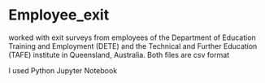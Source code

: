 # Employee_exit
worked with exit surveys from employees of the Department of Education Training and Employment (DETE) and the Technical and Further Education (TAFE) institute in Queensland, Australia. Both files are csv format 

I used Python Jupyter Notebook 
